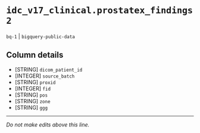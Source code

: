 # `idc_v17_clinical.prostatex_findings2`
`bq-1` | `bigquery-public-data`

## Column details
* [STRING]    `dicom_patient_id`
* [INTEGER]   `source_batch`
* [STRING]    `proxid`
* [INTEGER]   `fid`
* [STRING]    `pos`
* [STRING]    `zone`
* [STRING]    `ggg`

-------------------------------------------------------------------------------
*Do not make edits above this line.*
